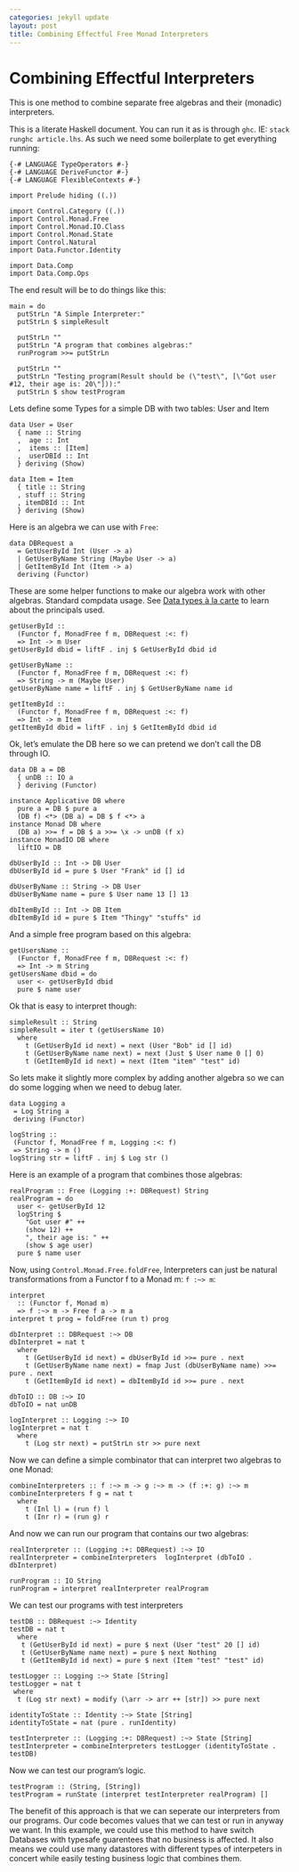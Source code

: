 ```yaml
---
categories: jekyll update
layout: post
title: Combining Effectful Free Monad Interpreters
---
```


Combining Effectful Interpreters
================================

This is one method to combine separate free algebras and their (monadic)
interpreters.

This is a literate Haskell document. You can run it as is through `ghc`.
IE: `stack runghc article.lhs`. As such we need some boilerplate to get
everything running:

``` {.sourceCode .literate .haskell}
{-# LANGUAGE TypeOperators #-}
{-# LANGUAGE DeriveFunctor #-}
{-# LANGUAGE FlexibleContexts #-}

import Prelude hiding ((.))

import Control.Category ((.))
import Control.Monad.Free
import Control.Monad.IO.Class
import Control.Monad.State
import Control.Natural
import Data.Functor.Identity

import Data.Comp
import Data.Comp.Ops
```

The end result will be to do things like this:

``` {.sourceCode .literate .haskell}
main = do
  putStrLn "A Simple Interpreter:"
  putStrLn $ simpleResult

  putStrLn ""
  putStrLn "A program that combines algebras:"
  runProgram >>= putStrLn

  putStrLn ""
  putStrLn "Testing program(Result should be (\"test\", [\"Got user #12, their age is: 20\"])):"
  putStrLn $ show testProgram
```

Lets define some Types for a simple DB with two tables: User and Item

``` {.sourceCode .literate .haskell}
data User = User
  { name :: String
  ,  age :: Int
  ,  items :: [Item]
  ,  userDBId :: Int
  } deriving (Show)
```

``` {.sourceCode .literate .haskell}
data Item = Item
  { title :: String
  , stuff :: String
  , itemDBId :: Int
  } deriving (Show)
```

Here is an algebra we can use with `Free`:

``` {.sourceCode .literate .haskell}
data DBRequest a
  = GetUserById Int (User -> a)
  | GetUserByName String (Maybe User -> a)
  | GetItemById Int (Item -> a)
  deriving (Functor)
```

These are some helper functions to make our algebra work with other
algebras. Standard compdata usage. See [Data types à la
carte](https://www.cambridge.org/core/journals/journal-of-functional-programming/article/div-classtitledata-types-a-la-cartediv/14416CB20C4637164EA9F77097909409)
to learn about the principals used.

``` {.sourceCode .literate .haskell}
getUserById ::
  (Functor f, MonadFree f m, DBRequest :<: f)
  => Int -> m User
getUserById dbid = liftF . inj $ GetUserById dbid id

getUserByName ::
  (Functor f, MonadFree f m, DBRequest :<: f)
  => String -> m (Maybe User)
getUserByName name = liftF . inj $ GetUserByName name id

getItemById ::
  (Functor f, MonadFree f m, DBRequest :<: f)
  => Int -> m Item
getItemById dbid = liftF . inj $ GetItemById dbid id
```

Ok, let’s emulate the DB here so we can pretend we don’t call the DB
through IO.

``` {.sourceCode .literate .haskell}
data DB a = DB
  { unDB :: IO a
  } deriving (Functor)

instance Applicative DB where
  pure a = DB $ pure a
  (DB f) <*> (DB a) = DB $ f <*> a
instance Monad DB where
  (DB a) >>= f = DB $ a >>= \x -> unDB (f x)
instance MonadIO DB where
  liftIO = DB

dbUserById :: Int -> DB User
dbUserById id = pure $ User "Frank" id [] id

dbUserByName :: String -> DB User
dbUserByName name = pure $ User name 13 [] 13

dbItemById :: Int -> DB Item
dbItemById id = pure $ Item "Thingy" "stuffs" id
```

And a simple free program based on this algebra:

``` {.sourceCode .literate .haskell}
getUsersName ::
  (Functor f, MonadFree f m, DBRequest :<: f)
  => Int -> m String
getUsersName dbid = do
  user <- getUserById dbid
  pure $ name user
```

Ok that is easy to interpret though:

``` {.sourceCode .literate .haskell}
simpleResult :: String
simpleResult = iter t (getUsersName 10)
  where
    t (GetUserById id next) = next (User "Bob" id [] id)
    t (GetUserByName name next) = next (Just $ User name 0 [] 0)
    t (GetItemById id next) = next (Item "item" "test" id)
```

So lets make it slightly more complex by adding another algebra so we
can do some logging when we need to debug later.

``` {.sourceCode .literate .haskell}
data Logging a
 = Log String a
 deriving (Functor)
```

``` {.sourceCode .literate .haskell}
logString ::
 (Functor f, MonadFree f m, Logging :<: f)
 => String -> m ()
logString str = liftF . inj $ Log str ()
```

Here is an example of a program that combines those algebras:

``` {.sourceCode .literate .haskell}
realProgram :: Free (Logging :+: DBRequest) String
realProgram = do
  user <- getUserById 12
  logString $
    "Got user #" ++
    (show 12) ++
    ", their age is: " ++
    (show $ age user)
  pure $ name user
```

Now, using `Control.Monad.Free.foldFree`, Interpreters can just be
natural transformations from a Functor f to a Monad m: `f :~> m`:

``` {.sourceCode .literate .haskell}
interpret
  :: (Functor f, Monad m)
  => f :~> m -> Free f a -> m a
interpret t prog = foldFree (run t) prog
```

``` {.sourceCode .literate .haskell}
dbInterpret :: DBRequest :~> DB
dbInterpret = nat t
  where
    t (GetUserById id next) = dbUserById id >>= pure . next
    t (GetUserByName name next) = fmap Just (dbUserByName name) >>= pure . next
    t (GetItemById id next) = dbItemById id >>= pure . next
```

``` {.sourceCode .literate .haskell}
dbToIO :: DB :~> IO
dbToIO = nat unDB
```

``` {.sourceCode .literate .haskell}
logInterpret :: Logging :~> IO
logInterpret = nat t
  where
    t (Log str next) = putStrLn str >> pure next
```

Now we can define a simple combinator that can interpret two algebras to
one Monad:

``` {.sourceCode .literate .haskell}
combineInterpreters :: f :~> m -> g :~> m -> (f :+: g) :~> m
combineInterpreters f g = nat t
  where
    t (Inl l) = (run f) l
    t (Inr r) = (run g) r
```

And now we can run our program that contains our two algebras:

``` {.sourceCode .literate .haskell}
realInterpreter :: (Logging :+: DBRequest) :~> IO
realInterpreter = combineInterpreters  logInterpret (dbToIO . dbInterpret)
```

``` {.sourceCode .literate .haskell}
runProgram :: IO String
runProgram = interpret realInterpreter realProgram
```

We can test our programs with test interpreters

``` {.sourceCode .literate .haskell}
testDB :: DBRequest :~> Identity
testDB = nat t
  where
   t (GetUserById id next) = pure $ next (User "test" 20 [] id)
   t (GetUserByName name next) = pure $ next Nothing
   t (GetItemById id next) = pure $ next (Item "test" "test" id)
```

``` {.sourceCode .literate .haskell}
testLogger :: Logging :~> State [String]
testLogger = nat t
 where
  t (Log str next) = modify (\arr -> arr ++ [str]) >> pure next
```

``` {.sourceCode .literate .haskell}
identityToState :: Identity :~> State [String]
identityToState = nat (pure . runIdentity)
```

``` {.sourceCode .literate .haskell}
testInterpreter :: (Logging :+: DBRequest) :~> State [String]
testInterpreter = combineInterpreters testLogger (identityToState . testDB)
```

Now we can test our program’s logic.

``` {.sourceCode .literate .haskell}
testProgram :: (String, [String])
testProgram = runState (interpret testInterpreter realProgram) []
```

The benefit of this approach is that we can seperate our interpreters
from our programs. Our code becomes values that we can test or run in
anyway we want. In this example, we could use this method to have switch
Databases with typesafe guarentees that no business is affected. It also
means we could use many datastores with different types of interpeters
in concert while easily testing business logic that combines them.
